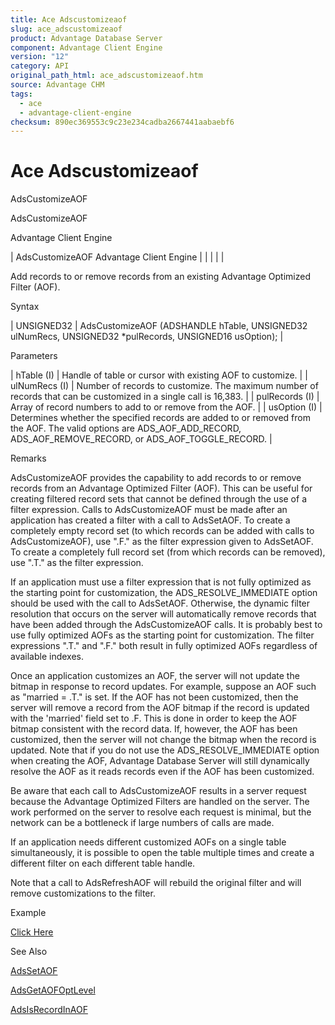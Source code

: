 ```yaml
---
title: Ace Adscustomizeaof
slug: ace_adscustomizeaof
product: Advantage Database Server
component: Advantage Client Engine
version: "12"
category: API
original_path_html: ace_adscustomizeaof.htm
source: Advantage CHM
tags:
  - ace
  - advantage-client-engine
checksum: 890ec369553c9c23e234cadba2667441aabaebf6
---
```


# Ace Adscustomizeaof

AdsCustomizeAOF

AdsCustomizeAOF

Advantage Client Engine

| AdsCustomizeAOF  Advantage Client Engine |  |  |  |  |

Add records to or remove records from an existing Advantage Optimized Filter (AOF).

Syntax

| UNSIGNED32 | AdsCustomizeAOF (ADSHANDLE hTable,  UNSIGNED32 ulNumRecs,  UNSIGNED32 \*pulRecords,  UNSIGNED16 usOption); |

Parameters

| hTable (I) | Handle of table or cursor with existing AOF to customize. |
| ulNumRecs (I) | Number of records to customize. The maximum number of records that can be customized in a single call is 16,383. |
| pulRecords (I) | Array of record numbers to add to or remove from the AOF. |
| usOption (I) | Determines whether the specified records are added to or removed from the AOF. The valid options are ADS\_AOF\_ADD\_RECORD, ADS\_AOF\_REMOVE\_RECORD, or ADS\_AOF\_TOGGLE\_RECORD. |

Remarks

AdsCustomizeAOF provides the capability to add records to or remove records from an Advantage Optimized Filter (AOF). This can be useful for creating filtered record sets that cannot be defined through the use of a filter expression. Calls to AdsCustomizeAOF must be made after an application has created a filter with a call to AdsSetAOF. To create a completely empty record set (to which records can be added with calls to AdsCustomizeAOF), use ".F." as the filter expression given to AdsSetAOF. To create a completely full record set (from which records can be removed), use ".T." as the filter expression.

If an application must use a filter expression that is not fully optimized as the starting point for customization, the ADS\_RESOLVE\_IMMEDIATE option should be used with the call to AdsSetAOF. Otherwise, the dynamic filter resolution that occurs on the server will automatically remove records that have been added through the AdsCustomizeAOF calls. It is probably best to use fully optimized AOFs as the starting point for customization. The filter expressions ".T." and ".F." both result in fully optimized AOFs regardless of available indexes.

Once an application customizes an AOF, the server will not update the bitmap in response to record updates. For example, suppose an AOF such as "married = .T." is set. If the AOF has not been customized, then the server will remove a record from the AOF bitmap if the record is updated with the 'married' field set to .F. This is done in order to keep the AOF bitmap consistent with the record data. If, however, the AOF has been customized, then the server will not change the bitmap when the record is updated. Note that if you do not use the ADS\_RESOLVE\_IMMEDIATE option when creating the AOF, Advantage Database Server will still dynamically resolve the AOF as it reads records even if the AOF has been customized.

Be aware that each call to AdsCustomizeAOF results in a server request because the Advantage Optimized Filters are handled on the server. The work performed on the server to resolve each request is minimal, but the network can be a bottleneck if large numbers of calls are made.

If an application needs different customized AOFs on a single table simultaneously, it is possible to open the table multiple times and create a different filter on each different table handle.

Note that a call to AdsRefreshAOF will rebuild the original filter and will remove customizations to the filter.

Example

[Click Here](ace_aof_and_encryption_examples.md#adscustomizeaof_example)

See Also

[AdsSetAOF](ace_adssetaof.md)

[AdsGetAOFOptLevel](ace_adsgetaofoptlevel.md)

[AdsIsRecordInAOF](ace_adsisrecordinaof.md)
